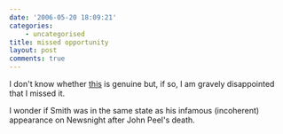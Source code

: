 ```yaml
---
date: '2006-05-20 18:09:21'
categories:
    - uncategorised
title: missed opportunity
layout: post
comments: true
---
```

I don't know whether
[this](http://blackandwhiteandreadallover.blogspot.com/2005/11/mark-e-smith-1-0-ray-stubbs.html)
is genuine but, if so, I am gravely disappointed that I missed it.

I wonder if Smith was in the same state as his infamous (incoherent)
appearance on Newsnight after John Peel's death.
